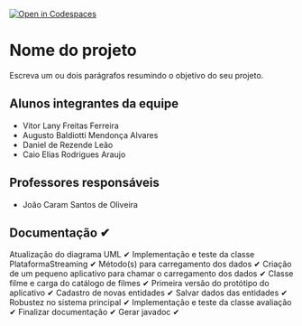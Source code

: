 [![Open in Codespaces](https://classroom.github.com/assets/launch-codespace-7f7980b617ed060a017424585567c406b6ee15c891e84e1186181d67ecf80aa0.svg)](https://classroom.github.com/open-in-codespaces?assignment_repo_id=10825228)
# Nome do projeto
Escreva um ou dois parágrafos resumindo o objetivo do seu projeto.

## Alunos integrantes da equipe
* Vitor Lany Freitas Ferreira
* Augusto Baldiotti Mendonça Alvares
* Daniel de Rezende Leão
* Caio Elias Rodrigues Araujo


## Professores responsáveis

* João Caram Santos de Oliveira

## Documentação ✔
Atualização do diagrama UML ✔
Implementação e teste da classe PlataformaStreaming ✔
Método(s) para carregamento dos dados ✔
Criação de um pequeno aplicativo para chamar o carregamento dos dados ✔
Classe filme e carga do catálogo de filmes ✔
Primeira versão do protótipo do aplicativo ✔
Cadastro de novas entidades ✔
Salvar dados das entidades ✔
Robustez no sistema principal ✔
Implementação e teste da classe avaliação ✔
Finalizar documentação ✔
Gerar javadoc ✔
